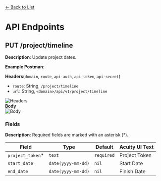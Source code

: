[<- Back to List](https://github.com/AcuityPPM/APIs/blob/main/endpoints/record.md)

# API Endpoints

## PUT /project/timeline

**Description**: Update project dates.

**Example Postman**:

**Headers**(`domain`, `route`, `api-auth`, `api-token`, `api-secret`)

- `route`: String, `/project/timeline`
- `url`: String, `<domain>/api/v1/project/timeline`

![Headers](https://github.com/AcuityPPM/APIs/blob/main/img/post_headers.webp)
<br>
**Body**
<br>
![Body](https://github.com/AcuityPPM/APIs/blob/main/img/post_body.webp)

### Fields

**Description**: Required fields are marked with an asterisk (\*).

| Field             | Type               | Default    | Acuity UI Text |
| ----------------- | ------------------ | ---------- | -------------- |
| `project_token`\* | `text`             | `required` | Project Token  |
| `start_date`      | `date(yyyy-mm-dd)` | `nil`      | Start Date     |
| `end_date`        | `date(yyyy-mm-dd)` | `nil`      | Finish Date    |
